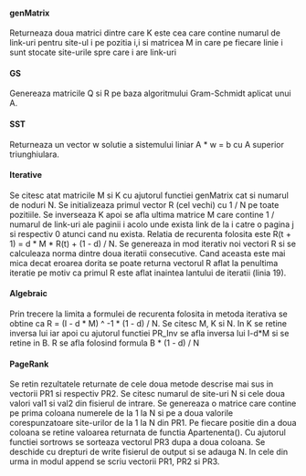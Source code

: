 
#### genMatrix

Returneaza doua matrici dintre care K este cea care contine numarul
de link-uri pentru site-ul i pe pozitia i,i si matricea M in care pe fiecare
linie i sunt stocate site-urile spre care i are link-uri

#### GS

Genereaza matricile Q si R pe baza algoritmului Gram-Schmidt aplicat unui A.

#### SST

Returneaza un vector w solutie a sistemului liniar A * w = b cu A
superior triunghiulara.

#### Iterative

Se citesc atat matricile M si K cu ajutorul functiei genMatrix cat si
numarul de noduri N. Se initializeaza primul vector R (cel vechi) cu
1 / N pe toate pozitiile. Se inverseaza K apoi se afla ultima matrice M
care contine 1 / numarul de link-uri ale paginii i acolo unde exista link
de la i catre o pagina j si respectiv 0 atunci cand nu exista.
Relatia de recurenta folosita este R(t + 1) = d * M * R(t) + (1 - d) / N. Se genereaza in
mod iterativ noi vectori R si se calculeaza norma dintre doua iteratii
consecutive. Cand aceasta este mai mica decat eroarea dorita se poate returna
vectorul R aflat la penultima iteratie pe motiv ca primul R este aflat inaintea
lantului de iteratii (linia 19).

#### Algebraic

Prin trecere la limita a formulei de recurenta folosita in metoda iterativa
se obtine ca R = (I - d * M) ^ -1 * (1 - d) / N. Se citesc M, K si N. In K se retine
inversa lui iar apoi cu ajutorul functiei PR_Inv se afla inversa lui I-d*M
si se retine in B. R se afla folosind formula B * (1 - d) / N

#### PageRank

Se retin rezultatele returnate de cele doua metode descrise mai sus in vectorii
PR1 si respectiv PR2. Se citesc numarul de site-uri N si cele doua valori val1
si val2 din fisierul de intrare. Se genereaza o matrice care contine pe prima
coloana numerele de la 1 la N si pe a doua valorile corespunzatoare site-urilor
de la 1 la N din PR1. Pe fiecare positie din a doua coloana se retine valoarea
returnata de functia Apartenenta(). Cu ajutorul functiei sortrows se sorteaza
vectorul PR3 dupa a doua coloana. Se deschide cu drepturi de write fisierul
de output si se adauga N. In cele din urma in modul append se scriu vectorii
PR1, PR2 si PR3.